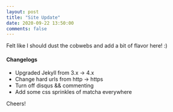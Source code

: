 ```yaml
---
layout: post
title: "Site Update"
date: 2020-09-22 13:50:00
comments: false
---
```


Felt like I should dust the cobwebs and add a bit of flavor here! :)


#### Changelogs

  * Upgraded Jekyll from 3.x -> 4.x
  * Change hard urls from http -> https
  * Turn off disqus && commenting
  * Add some css sprinkles of matcha everywhere

Cheers!